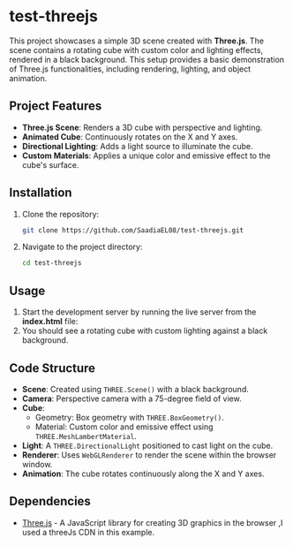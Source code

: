 # test-threejs

This project showcases a simple 3D scene created with **Three.js**. The scene contains a rotating cube with custom color and lighting effects, rendered in a black background. This setup provides a basic demonstration of Three.js functionalities, including rendering, lighting, and object animation.

## Project Features

- **Three.js Scene**: Renders a 3D cube with perspective and lighting.
- **Animated Cube**: Continuously rotates on the X and Y axes.
- **Directional Lighting**: Adds a light source to illuminate the cube.
- **Custom Materials**: Applies a unique color and emissive effect to the cube's surface.

## Installation

1. Clone the repository:

   ```bash
   git clone https://github.com/SaadiaEL08/test-threejs.git
   ```

2. Navigate to the project directory:

   ```bash
   cd test-threejs
   ```

## Usage

1. Start the development server by running the live server from the **index.html** file:
2. You should see a rotating cube with custom lighting against a black background.

## Code Structure

- **Scene**: Created using `THREE.Scene()` with a black background.
- **Camera**: Perspective camera with a 75-degree field of view.
- **Cube**:
  - Geometry: Box geometry with `THREE.BoxGeometry()`.
  - Material: Custom color and emissive effect using `THREE.MeshLambertMaterial`.
- **Light**: A `THREE.DirectionalLight` positioned to cast light on the cube.
- **Renderer**: Uses `WebGLRenderer` to render the scene within the browser window.
- **Animation**: The cube rotates continuously along the X and Y axes.

## Dependencies

- [Three.js](https://threejs.org/) - A JavaScript library for creating 3D graphics in the browser ,I used a threeJs CDN in this example.
